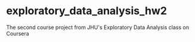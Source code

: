 exploratory_data_analysis_hw2
=============================

The second course project from JHU's Exploratory Data Analysis class on Coursera
